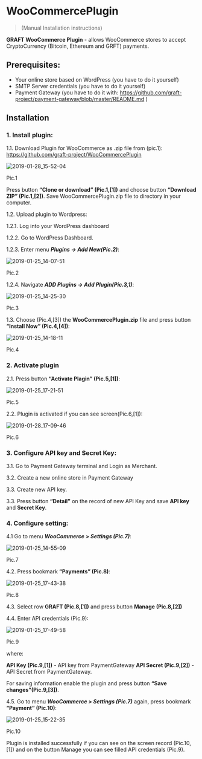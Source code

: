 # WooCommercePlugin
> (Manual Installation instructions) 

**GRAFT WooCommerce Plugin** - allows WooCommerce stores to accept CryptoCurrency (Bitcoin, Ethereum and GRFT) payments.

## Prerequisites:
- Your online store based on WordPress (you have to do it yourself)
- SMTP Server credentials (you have to do it yourself)
- Payment Gateway (you have to do it with: https://github.com/graft-project/payment-gateway/blob/master/README.md )

## Installation

### 1. Install plugin:
1.1. Download Plugin for WooCommerce as .zip file from (pic.1):
https://github.com/graft-project/WooCommercePlugin

![2019-01-28_15-52-04](https://user-images.githubusercontent.com/45132833/51841063-6444e480-2316-11e9-92a2-886c08ef314d.png)

Pic.1

Press button **“Clone or download” (Pic.1,[1])**  and choose button **“Download ZIP” (Pic.1,[2])**. Save WooCommercePlugin.zip file to directory in your computer. 

1.2. Upload  plugin to Wordpress:

1.2.1.  Log into your WordPress dashboard

1.2.2. Go to  WordPress Dashboard.

1.2.3. Enter menu  _**Plugins -> Add New(Pic.2)**_:

![2019-01-25_14-07-51](https://user-images.githubusercontent.com/45132833/51767866-42194f80-20e7-11e9-88e1-731850fad9d3.png)

Pic.2

1.2.4. Navigate **_ADD Plugins -> Add Plugin(Pic.3,1)_**:

![2019-01-25_14-25-30](https://user-images.githubusercontent.com/45132833/51767868-42b1e600-20e7-11e9-8c8f-27f33bcb21a5.png)

Pic.3

1.3. Choose (Pic.4,[3]) the **WooCommercePlugin.zip** file and press button **“Install Now” (Pic.4,[4])**:

![2019-01-25_14-18-11](https://user-images.githubusercontent.com/45132833/51767867-42b1e600-20e7-11e9-98d8-8eb84b7fcb06.png)

Pic.4

### 2. Activate plugin
2.1. Press button **“Activate Plagin” (Pic.5,[1])**:

![2019-01-25_17-21-51](https://user-images.githubusercontent.com/45132833/51767875-434a7c80-20e7-11e9-955e-0d3b5095b846.png)

Pic.5

2.2. Plugin is activated if you can see screen(Pic.6,[1]):

![2019-01-28_17-09-46](https://user-images.githubusercontent.com/45132833/51845210-c3f3bd80-231f-11e9-8be9-636209554782.png)

Pic.6

### 3. Configure API key and Secret Key:
3.1. Go to Payment Gateway terminal and Login as Merchant.

3.2. Create a new online store in Payment Gateway 

3.3. Create new API key.

3.3.  Press button **“Detail”** on the record of new API Key and save **API key** and **Secret Key**.

### 4. Configure setting:
4.1 Go to menu **_WooCommerce > Settings (Pic.7)_**:

![2019-01-25_14-55-09](https://user-images.githubusercontent.com/45132833/51767871-42b1e600-20e7-11e9-8d30-4a1da628f37d.png)

Pic.7

4.2. Press bookmark **“Payments” (Pic.8)**:

![2019-01-25_17-43-38](https://user-images.githubusercontent.com/45132833/51767876-434a7c80-20e7-11e9-9222-566faa28f93a.png)

Pic.8

4.3. Select row **GRAFT (Pic.8,[1])** and press button **Manage (Pic.8,[2])** 

4.4. Enter API credentials (Pic.9): 

![2019-01-25_17-49-58](https://user-images.githubusercontent.com/45132833/51767877-43e31300-20e7-11e9-9ea3-0295bf5505fb.png)

Pic.9

where:

**API Key (Pic.9,[1])** - API key from PaymentGateway
**API Secret (Pic.9,[2])** - API Secret from PaymentGateway.

For saving information  enable the plugin and press button **“Save changes”(Pic.9,[3])**.

4.5. Go to menu **_WooCommerce > Settings (Pic.7)_** again, press bookmark **“Payment” (Pic.10)**:

![2019-01-25_15-22-35](https://user-images.githubusercontent.com/45132833/51767873-434a7c80-20e7-11e9-8bc8-1555814f1be0.png)

Pic.10

Plugin is installed successfully if you can see on the screen record (Pic.10,[1]) and on the button Manage you can see filled API credentials (Pic.9).

